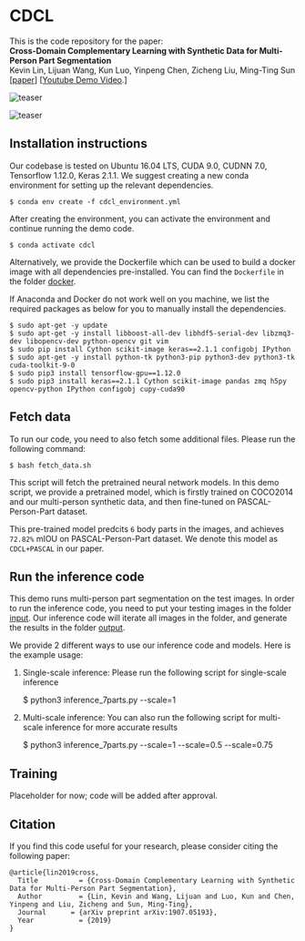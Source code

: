 # CDCL

This is the code repository for the paper:  
**Cross-Domain Complementary Learning with Synthetic Data for Multi-Person Part Segmentation**  
Kevin Lin, Lijuan Wang, Kun Luo, Yinpeng Chen, Zicheng Liu, Ming-Ting Sun
[[paper](https://arxiv.org/abs/1907.05193)] [[Youtube Demo Video](https://youtu.be/8QaGfdHwH48).]

![teaser](https://f5aa38c8-a-62cb3a1a-s-sites.googlegroups.com/site/kevinlin311tw/me/out3.gif)

![teaser](http://students.washington.edu/kvlin/data/cdcl_teaser.png)


## Installation instructions
Our codebase is tested on Ubuntu 16.04 LTS, CUDA 9.0, CUDNN 7.0, Tensorflow 1.12.0, Keras 2.1.1.
We suggest creating a new conda environment for setting up the relevant dependencies.

    $ conda env create -f cdcl_environment.yml

After creating the environment, you can activate the environment and continue running the demo code.  

    $ conda activate cdcl

Alternatively, we provide the Dockerfile which can be used to build a docker image with all dependencies pre-installed. You can find the `Dockerfile` in the folder [docker](https://github.com/kevinlin311tw/https://github.com/kevinlin311tw/CDCL-human-part-segmentation/blob/master/docker).

If Anaconda and Docker do not work well on you machine, we list the required packages as below for you to manually install the dependencies.

    $ sudo apt-get -y update
    $ sudo apt-get -y install libboost-all-dev libhdf5-serial-dev libzmq3-dev libopencv-dev python-opencv git vim
    $ sudo pip install Cython scikit-image keras==2.1.1 configobj IPython
    $ sudo apt-get -y install python-tk python3-pip python3-dev python3-tk cuda-toolkit-9-0
    $ sudo pip3 install tensorflow-gpu==1.12.0
    $ sudo pip3 install keras==2.1.1 Cython scikit-image pandas zmq h5py opencv-python IPython configobj cupy-cuda90


## Fetch data
To run our code, you need to also fetch some additional files. Please run the following command:

    $ bash fetch_data.sh

This script will fetch the pretrained neural network models. In this demo script, we provide a pretrained model, which is firstly trained on COCO2014 and our multi-person synthetic data, and then fine-tuned on PASCAL-Person-Part dataset. 

This pre-trained model predcits `6` body parts in the images, and achieves `72.82%` mIOU on PASCAL-Person-Part dataset. We denote this model as `CDCL+PASCAL` in our paper.

## Run the inference code

This demo runs multi-person part segmentation on the test images. In order to run the inference code, you need to put your testing images in the folder [input](https://github.com/kevinlin311tw/https://github.com/kevinlin311tw/CDCL-human-part-segmentation/blob/master/input). Our inference code will iterate all images in the folder, and generate the results in the folder [output](https://github.com/kevinlin311tw/https://github.com/kevinlin311tw/CDCL-human-part-segmentation/blob/master/output). 

We provide 2 different ways to use our inference code and models. Here is the example usage:

1. Single-scale inference: Please run the following script for single-scale inference

    $ python3 inference_7parts.py --scale=1

2. Multi-scale inference: You can also run the following script for multi-scale inference for more accurate results

    $ python3 inference_7parts.py --scale=1 --scale=0.5 --scale=0.75



## Training

Placeholder for now; code will be added after approval.


## Citation
If you find this code useful for your research, please consider citing the following paper:

	@article{lin2019cross,
	  Title          = {Cross-Domain Complementary Learning with Synthetic Data for Multi-Person Part Segmentation},
	  Author         = {Lin, Kevin and Wang, Lijuan and Luo, Kun and Chen, Yinpeng and Liu, Zicheng and Sun, Ming-Ting},
	  Journal      = {arXiv preprint arXiv:1907.05193},
	  Year           = {2019}
	}

